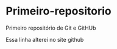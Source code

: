 # Primeiro-repositorio
 Primeiro repositório de Git e GitHUb

 Essa linha alterei no site github

 
